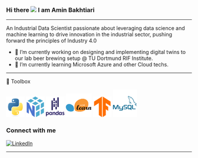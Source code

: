 ### Hi there <img src="https://raw.githubusercontent.com/MartinHeinz/MartinHeinz/master/wave.gif" width="30px"> I am Amin Bakhtiari 

---
An Industrial Data Scientist passionate about leveraging data science and machine learning to drive innovation in the industrial sector, pushing forward the principles of Industry 4.0

- 🔭 I’m currently working on designing and implementing digital twins to our lab beer brewing setup @ TU Dortmund RIF Institute.
- 🌱 I’m currently learning Microsoft Azure and other Cloud techs.

--- 
🧰 Toolbox

<img src="https://github.com/devicons/devicon/blob/master/icons/python/python-original.svg" alt="Python logo" width="50" height="56"/> <img src="https://github.com/devicons/devicon/blob/master/icons/numpy/numpy-original.svg" alt="Numpy logo" width="50" height="56">
<img src="https://github.com/devicons/devicon/blob/master/icons/pandas/pandas-plain-wordmark.svg" alt="Pandas logo" width="50" height="56">
<img src="https://github.com/devicons/devicon/blob/master/icons/scikitlearn/scikitlearn-original.svg" alt="Sklearn logo" width="70" height="65">
<img src="https://github.com/devicons/devicon/blob/master/icons/tensorflow/tensorflow-original.svg" alt="Tensorflow logo" width="50" height="56">
<img src="https://github.com/devicons/devicon/blob/master/icons/mysql/mysql-plain-wordmark.svg" alt="MySQL logo" width="65" height="75">





### Connect with me

<a href="https://www.linkedin.com/in/amin-bakhtiari-industry4/" target="_blank">
    <img src="https://img.icons8.com/color/48/000000/linkedin.png" alt="LinkedIn" width="30" height="30"/> 
</a>

---



<!--

Here are some ideas to get you started:

- 🔭 I’m currently working on ...
- 🌱 I’m currently learning ...
- 👯 I’m looking to collaborate on ...
- 🤔 I’m looking for help with ...
- 💬 Ask me about ...
- 📫 How to reach me: ...
- 😄 Pronouns: ...
- ⚡ Fun fact: ...
-->
